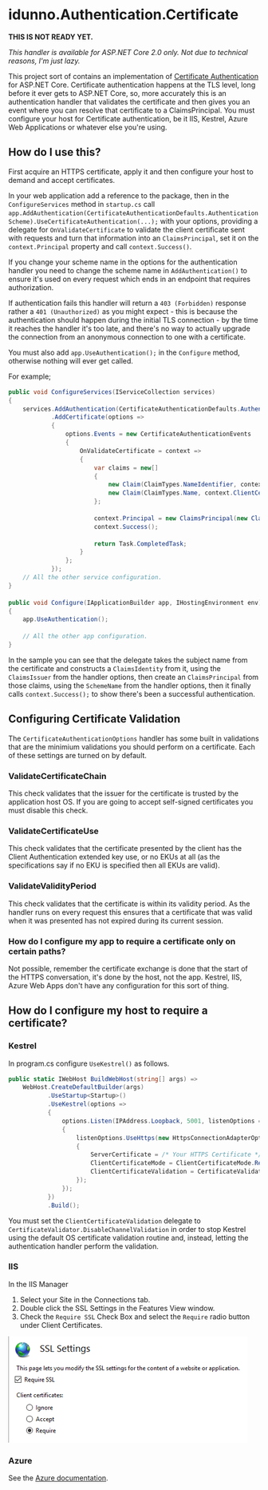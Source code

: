 ﻿# idunno.Authentication.Certificate
 
 **THIS IS NOT READY YET.**

*This handler is available for ASP.NET Core 2.0 only. Not due to technical reasons, I'm just lazy.*

This project sort of contains an implementation of [Certificate Authentication](https://tools.ietf.org/html/rfc5246#section-7.4.4) for ASP.NET Core. 
Certificate authentication happens at the TLS level, long before it ever gets to ASP.NET Core, so, more accurately this is an authentication handler
that validates the certificate and then gives you an event where you can resolve that certificate to a ClaimsPrincipal. You must configure your
host for Certificate authentication, be it IIS, Kestrel, Azure Web Applications or whatever else you're using.

## How do I use this?

First acquire an HTTPS certificate, apply it and then configure your host to demand and accept certificates.

In your web application add a reference to the package, then in the `ConfigureServices` method in `startup.cs` call
`app.AddAuthentication(CertificateAuthenticationDefaults.AuthenticationScheme).UseCertificateAuthentication(...);` with your options, 
providing a delegate for `OnValidateCertificate` to validate the client certificate sent with requests and turn that information 
into an `ClaimsPrincipal`, set it on the `context.Principal` property and call `context.Success()`.

If you change your scheme name in the options for the authentication handler you need to change the scheme name in 
`AddAuthentication()` to ensure it's used on every request which ends in an endpoint that requires authorization.

If authentication fails this handler will return a `403 (Forbidden)` response rather a `401 (Unauthorized)` as you
might expect - this is because the authentication should happen during the initial TLS connection - by the time it 
reaches the handler it's too late, and there's no way to actually upgrade the connection from an anonymous connection 
to one with a certificate.

You must also add `app.UseAuthentication();` in the `Configure` method, otherwise nothing will ever get called.

For example;

```c#
public void ConfigureServices(IServiceCollection services)
{
    services.AddAuthentication(CertificateAuthenticationDefaults.AuthenticationScheme)
            .AddCertificate(options =>
            {
                options.Events = new CertificateAuthenticationEvents
                {
                    OnValidateCertificate = context =>
                    {
                        var claims = new[]
                        {
                            new Claim(ClaimTypes.NameIdentifier, context.ClientCertificate.Subject, ClaimValueTypes.String, context.Options.ClaimsIssuer),
                            new Claim(ClaimTypes.Name, context.ClientCertificate.Subject, ClaimValueTypes.String, context.Options.ClaimsIssuer)
                        };

                        context.Principal = new ClaimsPrincipal(new ClaimsIdentity(claims, context.Scheme.Name));
                        context.Success();

                        return Task.CompletedTask;
                    }
                };
            });
    // All the other service configuration.
}

public void Configure(IApplicationBuilder app, IHostingEnvironment env)
{
    app.UseAuthentication();

    // All the other app configuration.
}
```

In the sample you can see that the delegate takes the subject name from the certificate and constructs a `ClaimsIdentity` from it, 
using the `ClaimsIssuer` from the handler options, then create an `ClaimsPrincipal` from those claims, using the `SchemeName` 
from the handler options, then it finally calls `context.Success();` to show there's been a successful authentication.

## Configuring Certificate Validation

The `CertificateAuthenticationOptions` handler has some built in validations that are the minimium validations you should perform on 
a certificate. Each of these settings are turned on by default.

### ValidateCertificateChain

This check validates that the issuer for the certificate is trusted by the application host OS. If 
you are going to accept self-signed certificates you must disable this check.

### ValidateCertificateUse

This check validates that the certificate presented by the client has the Client Authentication 
extended key use, or no EKUs at all (as the specifications say if no EKU is specified then all EKUs 
are valid). 

### ValidateValidityPeriod

This check validates that the certificate is within its validity period. As the handler runs on every 
request this ensures that a certificate that was valid when it was presented has not expired during
its current session.

### How do I configure my app to require a certificate only on certain paths?

Not possible, remember the certificate exchange is done that the start of the HTTPS conversation, 
it's done by the host, not the app. Kestrel, IIS, Azure Web Apps don't have any configuration for
this sort of thing.

## How do I configure my host to require a certificate?

### Kestrel

In program.cs configure `UseKestrel()` as follows.

```c#
public static IWebHost BuildWebHost(string[] args) =>
    WebHost.CreateDefaultBuilder(args)
           .UseStartup<Startup>()
           .UseKestrel(options =>
           {
               options.Listen(IPAddress.Loopback, 5001, listenOptions =>
               {
                   listenOptions.UseHttps(new HttpsConnectionAdapterOptions
                   {
                       ServerCertificate = /* Your HTTPS Certificate */,
                       ClientCertificateMode = ClientCertificateMode.RequireCertificate,
					   ClientCertificateValidation = CertificateValidator.DisableChannelValidation
                   });
               });
           })
           .Build();
```
You must set the `ClientCertificateValidation` delegate to `CertificateValidator.DisableChannelValidation` in order to stop Kestrel using the default OS certificate validation routine and, 
instead, letting the authentication handler perform the validation.

### IIS

In the IIS Manager 

1. Select your Site in the Connections tab.
2. Double click the SSL Settings in the Features View window.
3. Check the `Require SSL` Check Box and select the `Require` radio button under Client Certificates.

![Client Certificate Settings in IIS](README-IISConfig.png "Client Certificate Settings in IIS")

### Azure

See the [Azure documentation](https://docs.microsoft.com/en-us/azure/app-service/app-service-web-configure-tls-mutual-auth).